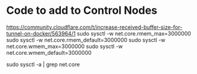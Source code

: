# Code to add to Control Nodes

https://community.cloudflare.com/t/increase-received-buffer-size-for-tunnel-on-docker/563964/1
sudo sysctl -w net.core.rmem_max=3000000
sudo sysctl -w net.core.rmem_default=3000000
sudo sysctl -w net.core.wmem_max=3000000
sudo sysctl -w net.core.wmem_default=3000000

sudo sysctl -a | grep net.core

